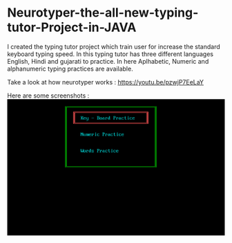 # Neurotyper-the-all-new-typing-tutor-Project-in-JAVA
I created the typing tutor project which train user for increase the standard keyboard typing speed. In this typing tutor has three different languages English, Hindi and gujarati to practice. In here Aplhabetic, Numeric and alphanumeric typing practices are available.

Take a look at how neurotyper works : https://youtu.be/pzwjP7EeLaY

Here are some screenshots : 
![Image not found](https://github.com/VrushankPatel/Typing-master/blob/master/ScreenShots/4.png)<br>
